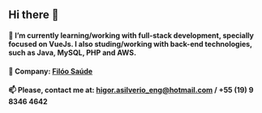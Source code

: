 ## Hi there 👋


#### 🌱 I’m currently learning/working with full-stack development, specially focused on VueJs. I also studing/working with back-end technologies, such as Java, MySQL, PHP and AWS.

#### 🔭 Company: [Filóo Saúde](https://filoo.com.br/ "Filóo's Homepage")

#### 📫 Please, contact me at: higor.asilverio_eng@hotmail.com / +55 (19) 9 8346 4642
